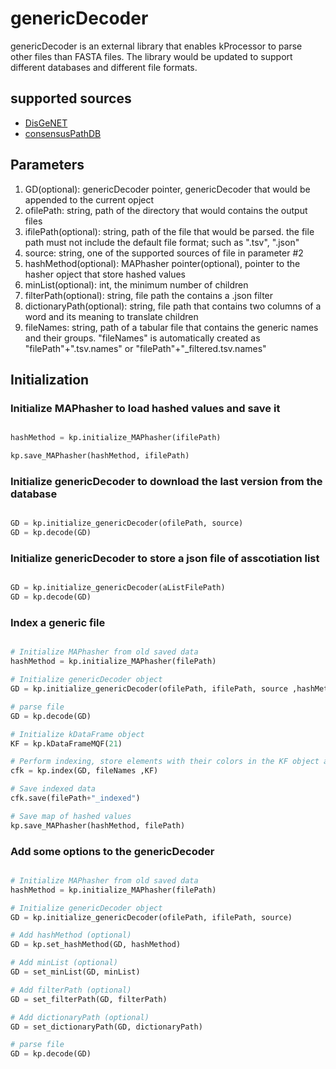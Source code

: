 # genericDecoder

genericDecoder is an external library that enables kProcessor to parse other files than FASTA files. The library would be updated to support different databases and different file formats.

## supported sources

- [DisGeNET](http://www.disgenet.org)
- [consensusPathDB](http://consensuspathdb.org)

## Parameters

1. GD(optional): genericDecoder pointer, genericDecoder that would be appended to the current opject
2. ofilePath: string, path of the directory that would contains the output files
3. ifilePath(optional): string, path of the file that would be parsed. the file path must not include the default file format; such as ".tsv", ".json"
4. source: string, one of the supported sources of file in parameter #2
5. hashMethod(optional): MAPhasher pointer(optional), pointer to the hasher opject that store hashed values
6. minList(optional): int, the minimum number of children
7. filterPath(optional): string, file path the contains a .json filter
8. dictionaryPath(optional): string, file path that contains two columns of a word and its meaning to translate children
9. fileNames: string, path of a tabular file that contains the generic names and their groups. "fileNames" is automatically created as "filePath"+".tsv.names" or "filePath"+"\_filtered.tsv.names"

## Initialization

### Initialize MAPhasher to load hashed values and save it

```python

hashMethod = kp.initialize_MAPhasher(ifilePath)

kp.save_MAPhasher(hashMethod, ifilePath)

```

### Initialize genericDecoder to download the last version from the database

```python

GD = kp.initialize_genericDecoder(ofilePath, source)
GD = kp.decode(GD)

```

### Initialize genericDecoder to store a json file of asscotiation list

```python

GD = kp.initialize_genericDecoder(aListFilePath)
GD = kp.decode(GD)

```

### Index a generic file

```python

# Initialize MAPhasher from old saved data
hashMethod = kp.initialize_MAPhasher(filePath)

# Initialize genericDecoder object
GD = kp.initialize_genericDecoder(ofilePath, ifilePath, source ,hashMethod)

# parse file
GD = kp.decode(GD)

# Initialize kDataFrame object
KF = kp.kDataFrameMQF(21)

# Perform indexing, store elements with their colors in the KF object and the colors information will be returned as a colored_kDataFrame (cfk)
cfk = kp.index(GD, fileNames ,KF)

# Save indexed data
cfk.save(filePath+"_indexed")

# Save map of hashed values
kp.save_MAPhasher(hashMethod, filePath)

```

### Add some options to the genericDecoder

```python

# Initialize MAPhasher from old saved data
hashMethod = kp.initialize_MAPhasher(filePath)

# Initialize genericDecoder object
GD = kp.initialize_genericDecoder(ofilePath, ifilePath, source)

# Add hashMethod (optional)
GD = kp.set_hashMethod(GD, hashMethod)

# Add minList (optional)
GD = set_minList(GD, minList)

# Add filterPath (optional)
GD = set_filterPath(GD, filterPath)

# Add dictionaryPath (optional)
GD = set_dictionaryPath(GD, dictionaryPath)

# parse file
GD = kp.decode(GD)


```

